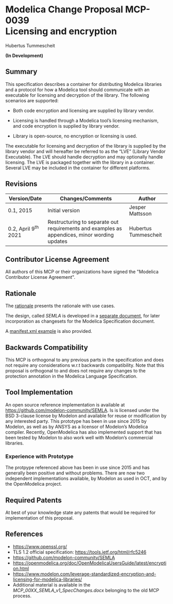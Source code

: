 # Modelica Change Proposal MCP-0039<br/>Licensing and encryption
Hubertus Tummescheit

**(In Development)**


## Summary

This specification describes a container for distributing Modelica
libraries and a protocol for how a Modelica tool should communicate with
an executable for licensing and decryption of the library. The following
scenarios are supported:

-   Both code encryption and licensing are supplied by library vendor.

-   Licensing is handled through a Modelica tool’s licensing mechanism,
    and code encryption is supplied by library vendor.

-   Library is open-source, no encryption or licensing is used.

The executable for licensing and decryption of the library is supplied
by the library vendor and will hereafter be referred to as the “LVE”
(Library Vendor Executable). The LVE should handle decryption and may
optionally handle licensing. The LVE is packaged together with the
library in a container. Several LVE may be included in the container for
different platforms.


## Revisions

| Version/Date                   | Changes/Comments                                                                             | Author                                     |
|--------------------------------|----------------------------------------------------------------------------------------------|--------------------------------------------|
| 0.1, 2015                      | Initial version                                                                              | Jesper Mattsson                            |
| 0.2, April 9<sup>th</sup> 2021 | Restructuring to separate out requirements and examples as appendices, minor wording updates | Hubertus Tummescheit                       |


## Contributor License Agreement

All authors of this MCP or their organizations have signed the "Modelica Contributor License Agreement".


## Rationale

The [rationale](rationale.md) presents the rationale with use cases.

The design, called _SEMLA_ is developed in a [separate document](SEMLA.md), for later incorporation as changesets for the Modelica Specification document.

A [manifest.xml example](examples/manifest.xml) is also provided.


## Backwards Compatibility

This MCP is orthogonal to any previous parts in the specification and
does not require any considerations w.r.t backwards compatibility. Note
that this proposal is orthogonal to and does not require any changes to
the protection annotation in the Modelica Language Specification.


## Tool Implementation

An open source reference implementation is available at
<https://github.com/modelon-community/SEMLA>. Is is licensed under the
BSD 3-clause license by Modelon and available for reuse or modification
by any interested party. This prototype has been in use since 2015 by
Modelon, as well as by ANSYS as a licensor of Modelon’s Modelica
compiler. Recently, OpenModelica has also implemented support that has
been tested by Modelon to also work well with Modelon’s commercial
libraries.

### Experience with Prototype

The protpype referenced above has been in use since 2015 and has
generally been positive and without problems. There are now two
independent implementations available, by Modelon as used in OCT, and by
the OpenModelica project.


## Required Patents

At best of your knowledge state any patents that would be required for
implementation of this proposal.


## References

- <https://www.openssl.org/>
- TLS 1.2 official specification: <https://tools.ietf.org/html/rfc5246>
- <https://github.com/modelon-community/SEMLA>
- <https://openmodelica.org/doc/OpenModelicaUsersGuide/latest/encryption.html>
- <https://www.modelon.com/leverage-standardized-encryption-and-licensing-for-modelica-libraries/>
- Additional material is available in the _MCP_00XX_SEMLA_v1_SpecChanges.docx_ belonging to the old MCP process.
